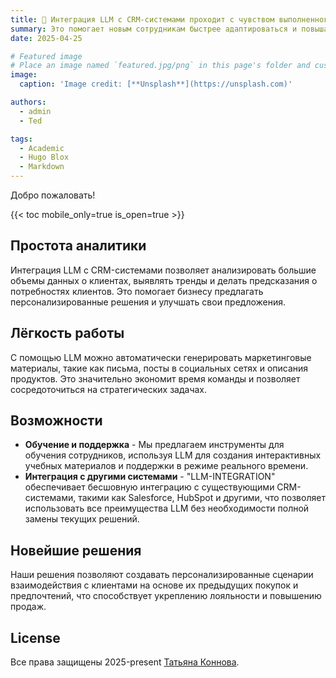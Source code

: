 ```yaml
---
title: 🎉 Интеграция LLM с CRM-системами проходит с чувством выполненного долга.
summary: Это помогает новым сотрудникам быстрее адаптироваться и повышает общую производительность команды.
date: 2025-04-25

# Featured image
# Place an image named `featured.jpg/png` in this page's folder and customize its options here.
image:
  caption: 'Image credit: [**Unsplash**](https://unsplash.com)'

authors:
  - admin
  - Ted

tags:
  - Academic
  - Hugo Blox
  - Markdown
---
```


Добро пожаловать!

{{< toc mobile_only=true is_open=true >}}

## Простота аналитики

Интеграция LLM с CRM-системами позволяет анализировать большие объемы данных о клиентах, выявлять тренды и делать предсказания о потребностях клиентов. 
Это помогает бизнесу предлагать персонализированные решения и улучшать свои предложения.

[//]: # ([![The template is mobile first with a responsive design to ensure that your site looks stunning on every device.]&#40;https://raw.githubusercontent.com/wowchemy/wowchemy-hugo-modules/main/starters/academic/preview.png&#41;]&#40;https://hugoblox.com&#41;)

## Лёгкость работы

С помощью LLM можно автоматически генерировать маркетинговые материалы, такие как письма, посты в социальных сетях и описания продуктов. 
Это значительно экономит время команды и позволяет сосредоточиться на стратегических задачах.

## Возможности

- **Обучение и поддержка** - Мы предлагаем инструменты для обучения сотрудников, используя LLM для создания интерактивных учебных материалов и поддержки в режиме реального времени. 
- **Интеграция с другими системами** - "LLM-INTEGRATION" обеспечивает бесшовную интеграцию с существующими CRM-системами, такими как Salesforce, HubSpot и другими, что позволяет использовать все преимущества LLM без необходимости полной замены текущих решений.

## Новейшие решения

Наши решения позволяют создавать персонализированные сценарии взаимодействия с клиентами на основе их предыдущих покупок и предпочтений, что способствует укреплению лояльности и повышению продаж.

## License

Все права защищены 2025-present [Татьяна Коннова](https://github.com/KONNOVAT).

